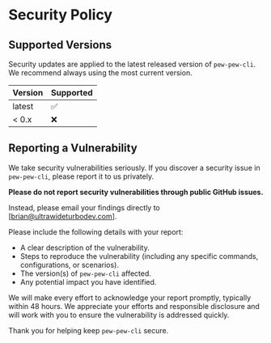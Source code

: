 # Security Policy

## Supported Versions

Security updates are applied to the latest released version of `pew-pew-cli`. We recommend always using the most current version.

| Version | Supported          |
| ------- | ------------------ |
| latest  | :white_check_mark: |
| < 0.x   | :x:                |

## Reporting a Vulnerability

We take security vulnerabilities seriously. If you discover a security issue in `pew-pew-cli`, please report it to us privately.

**Please do not report security vulnerabilities through public GitHub issues.**

Instead, please email your findings directly to [brian@ultrawideturbodev.com].

Please include the following details with your report:

*   A clear description of the vulnerability.
*   Steps to reproduce the vulnerability (including any specific commands, configurations, or scenarios).
*   The version(s) of `pew-pew-cli` affected.
*   Any potential impact you have identified.

We will make every effort to acknowledge your report promptly, typically within 48 hours. We appreciate your efforts and responsible disclosure and will work with you to ensure the vulnerability is addressed quickly.

Thank you for helping keep `pew-pew-cli` secure. 